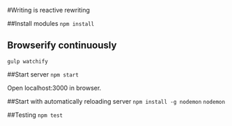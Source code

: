 #Writing is reactive rewriting

##Install modules
`npm install`

## Browserify continuously
`gulp watchify`

##Start server
`npm start`

Open localhost:3000 in browser.

##Start with automatically reloading server
`npm install -g nodemon`
`nodemon`


##Testing
`npm test`


